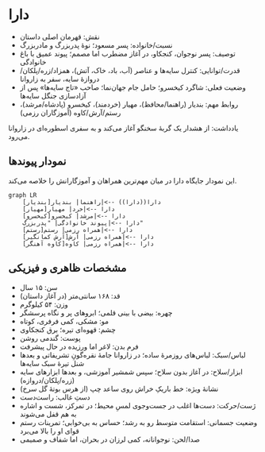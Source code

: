 # دارا

- نقش: قهرمان اصلی داستان
- نسبت/خانواده: پسر مسعود؛ نوهٔ پدربزرگ و مادربزرگ
- توصیف: پسر نوجوان، کنجکاو، در آغاز مضطرب اما مصمم؛ پیوند عمیق با باغ خانوادگی
- قدرت/توانایی: کنترل سایه‌ها و عناصر (آب، باد، خاک، آتش)، همزاد/زره/پلکان/دروازهٔ سایه، سفر به زاروانا
- وضعیت فعلی: شاگرد کیخسرو؛ حامل جام جهان‌نما؛ صاحب «تاج سایه‌ها» پس از آزادسازی جنگل سایه‌ها
- روابط مهم: بندیار (راهنما/محافظ)، مهیار (خردمند)، کیخسرو (پادشاه/مرشد)، رستم/آرش/کاوه (آموزگاران رزمی)

یادداشت: از هشدار یک گربهٔ سخنگو آغاز می‌کند و به سفری اسطوره‌ای در زاروانا می‌رود.

## نمودار پیوندها

این نمودار جایگاه دارا در میان مهم‌ترین همراهان و آموزگارانش را خلاصه می‌کند.

```mermaid
graph LR
	دارا((دارا)) -->|راهنما| بندیار[بندیار]
	دارا -->|خرد| مهیار[مهیار]
	دارا -->|مرشد| کیخسرو[کیخسرو]
	دارا -->|پیوند خانوادگی| "پدربزرگ"
	دارا -->|همراه رزمی| رستم[رستم]
	دارا -->|همراه رزمی| آرش[آرش کمانگیر]
	دارا -->|همراه رزمی| کاوه[کاوه آهنگر]
```

## مشخصات ظاهری و فیزیکی
- سن: ۱۵ سال
- قد: ۱۶۸ سانتی‌متر (در آغاز داستان)
- وزن: ۵۴ کیلوگرم
- چهره: بیضی با بینی قلمی؛ ابروهای پر و نگاه پرسشگر
- مو: مشکی، کمی فرفری، کوتاه
- چشم: قهوه‌ای تیره؛ برق کنجکاوی
- پوست: گندمی روشن
- فرم بدن: لاغر اما ورزیده در حال پیشرفت
- لباس/سبک: لباس‌های روزمرهٔ ساده؛ در زاروانا جامهٔ نقره‌گونِ تشریفاتی و بعدها شنل تیرهٔ سبک سایه‌ها
- ابزار/سلاح: در آغاز بدون سلاح؛ سپس شمشیر آموزشی، و بعدها ابزارهای سایه (زره/پلکان/دروازه)
- نشانهٔ ویژه: خط باریکِ خراش روی ساعد چپ (از هرس بوتهٔ گل سرخ)
- دستِ غالب: راست‌دست
- ژست/حرکت: دست‌ها اغلب در جست‌وجوی لمسِ محیط؛ در تمرکز، شست و اشاره به هم قفل می‌شوند
- وضعیت جسمانی: استقامت متوسط رو به رشد؛ حساس به بی‌خوابی؛ تمرینات رستم قوای او را بالا می‌برد
- صدا/لحن: نوجوانانه، کمی لرزان در بحران، اما شفاف و صمیمی

